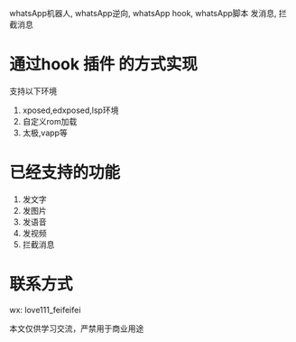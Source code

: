 whatsApp机器人, whatsApp逆向, whatsApp hook, whatsApp脚本 发消息, 拦截消息

# 通过hook 插件 的方式实现
支持以下环境
1. xposed,edxposed,lsp环境
2. 自定义rom加载
3. 太极,vapp等

# 已经支持的功能
1. 发文字
2. 发图片
3. 发语音
4. 发视频
5. 拦截消息


# 联系方式
wx: love111_feifeifei

本文仅供学习交流，严禁用于商业用途
